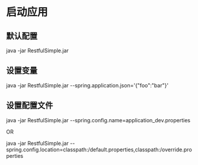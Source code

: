 # 启动应用

## 默认配置
java -jar   RestfulSimple.jar

## 设置变量
java -jar RestfulSimple.jar --spring.application.json='{"foo":"bar"}'

## 设置配置文件
java -jar RestfulSimple.jar --spring.config.name=application_dev.properties

OR

java -jar RestfulSimple.jar --spring.config.location=classpath:/default.properties,classpath:/override.properties

